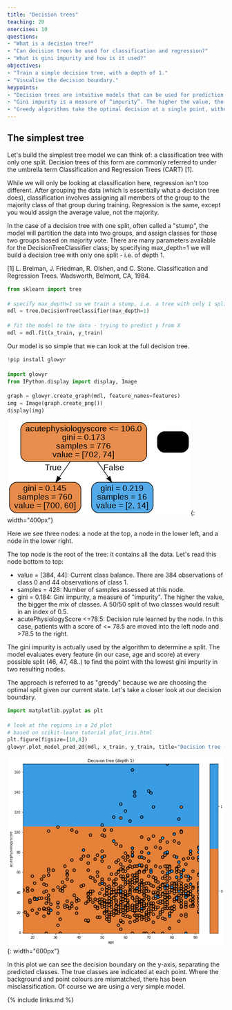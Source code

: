 ```yaml
---
title: "Decision trees"
teaching: 20
exercises: 10
questions:
- "What is a decision tree?"
- "Can decision trees be used for classification and regression?"
- "What is gini impurity and how is it used?"
objectives:
- "Train a simple decision tree, with a depth of 1."
- "Visualise the decision boundary."
keypoints:
- "Decision trees are intuitive models that can be used for prediction and regression."
- "Gini impurity is a measure of “impurity”. The higher the value, the bigger the mix of classes. A 50/50 split of two classes would result in an index of 0.5."
- "Greedy algorithms take the optimal decision at a single point, without considering the larger problem as a whole."
---
```


## The simplest tree

Let's build the simplest tree model we can think of: a classification tree with only one split. Decision trees of this form are commonly referred to under the umbrella term Classification and Regression Trees (CART) [1].

While we will only be looking at classification here, regression isn't too different. After grouping the data (which is essentially what a decision tree does), classification involves assigning all members of the group to the majority class of that group during training. Regression is the same, except you would assign the average value, not the majority.

In the case of a decision tree with one split, often called a "stump", the model will partition the data into two groups, and assign classes for those two groups based on majority vote. There are many parameters available for the DecisionTreeClassifier class; by specifying max_depth=1 we will build a decision tree with only one split - i.e. of depth 1.

[1] L. Breiman, J. Friedman, R. Olshen, and C. Stone. Classification and Regression Trees. Wadsworth, Belmont, CA, 1984.

```python
from sklearn import tree

# specify max_depth=1 so we train a stump, i.e. a tree with only 1 split
mdl = tree.DecisionTreeClassifier(max_depth=1)

# fit the model to the data - trying to predict y from X
mdl = mdl.fit(x_train, y_train)
```

Our model is so simple that we can look at the full decision tree.

```python
!pip install glowyr

import glowyr
from IPython.display import display, Image

graph = glowyr.create_graph(mdl, feature_names=features)
img = Image(graph.create_png())
display(img)
```

![Simple tree](../fig/section2-fig1.png){: width="400px"}

Here we see three nodes: a node at the top, a node in the lower left, and a node in the lower right.

The top node is the root of the tree: it contains all the data. Let's read this node bottom to top:

- value = [384, 44]: Current class balance. There are 384 observations of class 0 and 44 observations of class 1.
- samples = 428: Number of samples assessed at this node.
- gini = 0.184: Gini impurity, a measure of "impurity". The higher the value, the bigger the mix of classes. A 50/50 split of two classes would result in an index of 0.5.
- acutePhysiologyScore <=78.5: Decision rule learned by the node. In this case, patients with a score of <= 78.5 are moved into the left node and >78.5 to the right.

The gini impurity is actually used by the algorithm to determine a split. The model evaluates every feature (in our case, age and score) at every possible split (46, 47, 48..) to find the point with the lowest gini impurity in two resulting nodes.

The approach is referred to as "greedy" because we are choosing the optimal split given our current state. Let's take a closer look at our decision boundary.

```python
import matplotlib.pyplot as plt

# look at the regions in a 2d plot
# based on scikit-learn tutorial plot_iris.html
plt.figure(figsize=[10,8])
glowyr.plot_model_pred_2d(mdl, x_train, y_train, title="Decision tree (depth 1)")
```

![Simple tree](../fig/section2-fig2.png){: width="600px"}

In this plot we can see the decision boundary on the y-axis, separating the predicted classes. The true classes are indicated at each point. Where the background and point colours are mismatched, there has been misclassification. Of course we are using a very simple model. 

{% include links.md %}

